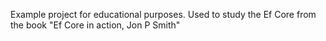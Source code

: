 Example project for educational purposes.
Used to study the Ef Core from the book "Ef Core in action, Jon P Smith"
